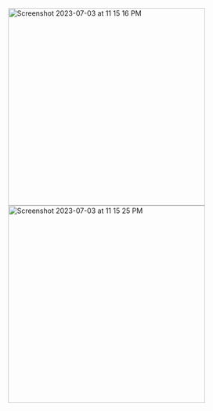 <img width="402" alt="Screenshot 2023-07-03 at 11 15 16 PM" src="https://github.com/ArghoRoy92/contactlist/assets/41030992/bbecaa8b-1546-4b49-9a68-2ebcb3d8cc22">
<img width="402" alt="Screenshot 2023-07-03 at 11 15 25 PM" src="https://github.com/ArghoRoy92/contactlist/assets/41030992/1e9555b7-aa4c-45fd-91c7-a57283b13b50">

